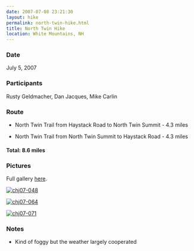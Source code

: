 ```yaml
---
date: 2007-07-08 23:21:30
layout: hike
permalink: north-twin-hike.html
title: North Twin Hike
location: White Mountains, NH
---
```


### Date


July 5, 2007



### Participants


Rusty Geldmacher, Dan Jacques, Mike Carlin



### Route






  * North Twin Trail from Haystack Road to North Twin Summit - 4.3 miles


  * North Twin Trail from North Twin Summit to Haystack Road - 4.3 miles




#### Total: 8.6 miles





### Pictures





Full gallery [here](http://www.flickr.com/photos/geldmacher/sets/72157600724300771/).




[![chj07-048](http://farm2.static.flickr.com/1182/757956811_01a3d1c34f.jpg)](http://www.flickr.com/photos/geldmacher/757956811/)




[![chj07-064](http://farm2.static.flickr.com/1241/757966551_e2e5fafd6f.jpg)](http://www.flickr.com/photos/geldmacher/757966551/)




[![chj07-071](http://farm2.static.flickr.com/1040/758825326_8a6a0c2a98.jpg)](http://www.flickr.com/photos/geldmacher/758825326/)






### Notes






  * Kind of foggy but the weather largely cooperated



